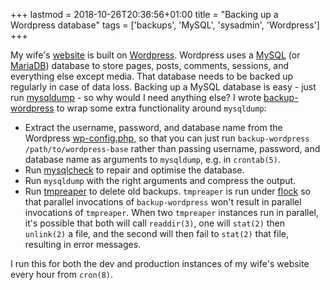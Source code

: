 +++
lastmod = 2018-10-26T20:36:56+01:00
title = "Backing up a Wordpress database"
tags = ['backups', 'MySQL', 'sysadmin', 'Wordpress']
+++

My wife's [website](https://www.arianetobin.ie/) is built on
[Wordpress](https://wordpress.org/). Wordpress uses a
[MySQL](https://www.mysql.com) (or [MariaDB](https://mariadb.org/)) database to
store pages, posts, comments, sessions, and everything else except media. That
database needs to be backed up regularly in case of data loss. Backing up a
MySQL database is easy - just run
[mysqldump](https://dev.mysql.com/doc/refman/8.0/en/mysqldump.html) - so why
would I need anything else? I wrote
[backup-wordpress](https://github.com/tobinjt/bin/blob/master/backup-wordpress)
to wrap some extra functionality around `mysqldump`:

- Extract the username, password, and database name from the Wordpress
  [wp-config.php](https://codex.wordpress.org/Editing_wp-config.php), so that
  you can just run `backup-wordpress /path/to/wordpress-base` rather than
  passing username, password, and database name as arguments to `mysqldump`,
  e.g. in `crontab(5)`.
- Run [mysqlcheck](https://dev.mysql.com/doc/refman/8.0/en/mysqlcheck.html) to
  repair and optimise the database.
- Run `mysqldump` with the right arguments and compress the output.
- Run [tmpreaper](https://packages.debian.org/stable/tmpreaper) to delete old
  backups. `tmpreaper` is run under
  [flock](https://www.linux.org/docs/man1/flock.html) so that parallel
  invocations of `backup-wordpress` won't result in parallel invocations of
  `tmpreaper`. When two `tmpreaper` instances run in parallel, it's possible
  that both will call `readdir(3)`, one will `stat(2)` then `unlink(2)` a file,
  and the second will then fail to `stat(2)` that file, resulting in error
  messages.

I run this for both the dev and production instances of my wife's website every
hour from `cron(8)`.
